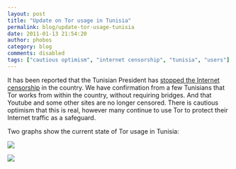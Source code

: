 ```yaml
---
layout: post
title: "Update on Tor usage in Tunisia"
permalink: blog/update-tor-usage-tunisia
date: 2011-01-13 21:54:20
author: phobos
category: blog
comments: disabled
tags: ["cautious optimism", "internet censorship", "tunisia", "users"]
---
```


It has been reported that the Tunisian President has [stopped the Internet censorship](http://english.aljazeera.net/news/africa/2011/01/2011113192110570350.html) in the country. We have confirmation from a few Tunisians that Tor works from within the country, without requiring bridges. And that Youtube and some other sites are no longer censored. There is cautious optimism that this is real, however many continue to use Tor to protect their Internet traffic as a safeguard.

Two graphs show the current state of Tor usage in Tunisia:

![](https://blog.torproject.org/files/bridge-users-2011-01-14-tn-2010-10-16.png)

![](https://blog.torproject.org/files/direct-users-2011-01-14-tn-2010-10-16.png)
